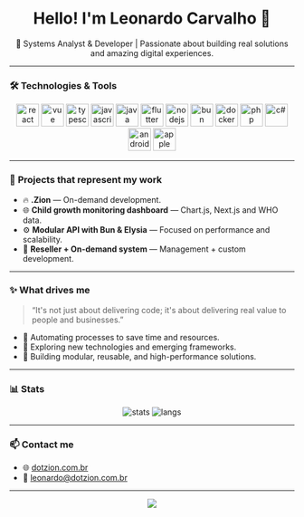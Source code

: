 <h1 align="center">Hello! I'm Leonardo Carvalho 👋</h1>
<p align="center">🚀 Systems Analyst & Developer | Passionate about building real solutions and amazing digital experiences.</p>

---

### 🛠️ **Technologies & Tools**
<p align="center">
  <img src="https://cdn.jsdelivr.net/gh/devicons/devicon/icons/react/react-original.svg" height="40" alt="react" />
  <img src="https://cdn.jsdelivr.net/gh/devicons/devicon/icons/vuejs/vuejs-original.svg" height="40" alt="vue" />
  <img src="https://cdn.jsdelivr.net/gh/devicons/devicon@latest/icons/typescript/typescript-original.svg" height="40" alt="typescript" />
  <img src="https://cdn.jsdelivr.net/gh/devicons/devicon@latest/icons/javascript/javascript-original.svg" height="40" alt="javascript" />
  <img src="https://cdn.jsdelivr.net/gh/devicons/devicon@latest/icons/java/java-original.svg" height="40" alt="java" />
  <img src="https://cdn.jsdelivr.net/gh/devicons/devicon/icons/flutter/flutter-original.svg" height="40" alt="flutter" />
  <img src="https://cdn.jsdelivr.net/gh/devicons/devicon/icons/nodejs/nodejs-original.svg" height="40" alt="nodejs" />
  <img src="https://cdn.jsdelivr.net/gh/devicons/devicon@latest/icons/bun/bun-original.svg" height="40" alt="bun" />
  <img src="https://cdn.jsdelivr.net/gh/devicons/devicon/icons/docker/docker-original.svg" height="40" alt="docker" />
  <img src="https://cdn.jsdelivr.net/gh/devicons/devicon/icons/php/php-original.svg" height="40" alt="php" />
  <img src="https://cdn.jsdelivr.net/gh/devicons/devicon@latest/icons/csharp/csharp-original.svg" height="40" alt="c#" />
  <img src="https://cdn.jsdelivr.net/gh/devicons/devicon@latest/icons/android/android-original.svg" height="40" alt="android" />
  <img src="https://cdn.jsdelivr.net/gh/devicons/devicon@latest/icons/apple/apple-original.svg" height="40" alt="apple" />
</p>

---

### 🧩 **Projects that represent my work**
- 🔥 **.Zion** — On-demand development.
- 🌐 **Child growth monitoring dashboard** — Chart.js, Next.js and WHO data.
- ⚙️ **Modular API with Bun & Elysia** — Focused on performance and scalability.
- 🧰 **Reseller + On-demand system** — Management + custom development.

---

### ✨ **What drives me**
> “It's not just about delivering code; it's about delivering real value to people and businesses.”

- 🤖 Automating processes to save time and resources.
- 🧪 Exploring new technologies and emerging frameworks.
- 🧩 Building modular, reusable, and high-performance solutions.

---

### 📊 **Stats**
<p align="center">
  <img src="https://github-readme-stats.vercel.app/api?username=srcarvalho12&show_icons=true&theme=radical" alt="stats" />
  <img src="https://github-readme-stats.vercel.app/api/top-langs/?username=srcarvalho12&layout=compact&theme=radical" alt="langs"/>
</p>

---

### 📫 **Contact me**
- 🌐 [dotzion.com.br](https://dotzion.com.br)
- 📧 leonardo@dotzion.com.br
<!-- - 💼 [LinkedIn](https://www.linkedin.com/in/SEU_PERFIL)
- 📦 [npm](https://www.npmjs.com/~SEU_USUARIO) -->

---

<p align="center">
  <img src="https://capsule-render.vercel.app/api?type=waving&color=0:007ACC,100:purple&height=100&section=footer"/>
</p>
